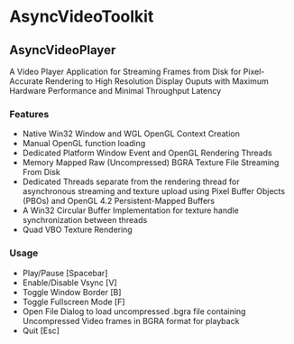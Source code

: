 # AsyncVideoToolkit

## AsyncVideoPlayer

A Video Player Application for Streaming Frames from Disk for Pixel-Accurate Rendering to High Resolution Display Ouputs with Maximum Hardware Performance and Minimal Throughput Latency

### Features

  - Native Win32 Window and WGL OpenGL Context Creation
  - Manual OpenGL function loading 
  - Dedicated Platform Window Event and OpenGL Rendering Threads
  - Memory Mapped Raw (Uncompressed) BGRA Texture File Streaming From Disk
  - Dedicated Threads separate from the rendering thread for asynchronous streaming and texture upload using Pixel Buffer Objects (PBOs) and OpenGL 4.2 Persistent-Mapped Buffers
  - A Win32 Circular Buffer Implementation for texture handle synchronization between threads
  - Quad VBO Texture Rendering
  
### Usage

  - Play/Pause [Spacebar]
  - Enable/Disable Vsync [V]
  - Toggle Window Border [B]
  - Toggle Fullscreen Mode [F]
  - Open File Dialog to load uncompressed .bgra file containing Uncompressed Video frames in BGRA format for playback
  - Quit [Esc]
